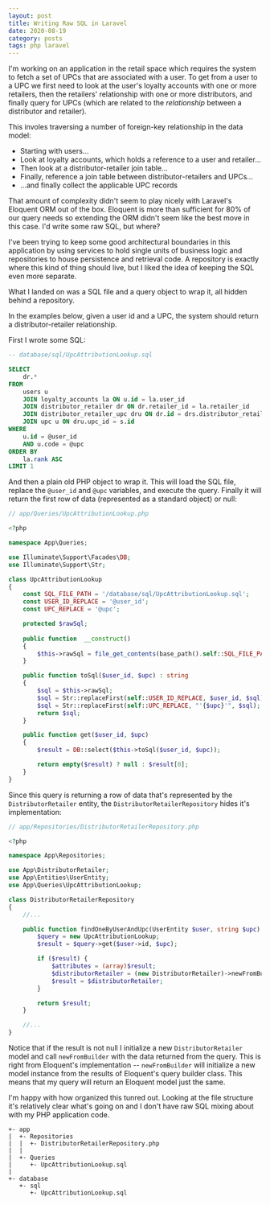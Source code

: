 ```yaml
---
layout: post
title: Writing Raw SQL in Laravel
date: 2020-08-19
category: posts
tags: php laravel
---
```


I'm working on an application in the retail space which requires the system to fetch a set of UPCs that are associated with a user. To get from a user to a UPC we first need to look at the user's loyalty accounts with one or more retailers, then the retailers' relationship with one or more distributors, and finally query for UPCs (which are related to the _relationship_ between a distributor and retailer).

This involes traversing a number of foreign-key relationship in the data model:
* Starting with users...
* Look at loyalty accounts, which holds a reference to a user and retailer...
* Then look at a distributor-retailer join table...
* Finally, reference a join table between distributor-retailers and UPCs...
* ...and finally collect the applicable UPC records

That amount of complexity didn't seem to play nicely with Laravel's Eloquent ORM out of the box. Eloquent is more than sufficient for 80% of our query needs so extending the ORM didn't seem like the best move in this case. I'd write some raw SQL, but where?

I've been trying to keep some good architectural boundaries in this application by using services to hold single units of business logic and repositories to house persistence and retrieval code. A repository is exactly where this kind of thing should live, but I liked the idea of keeping the SQL even more separate.  

What I landed on was a SQL file and a query object to wrap it, all hidden behind a repository.

In the examples below, given a user id and a UPC, the system should return a distributor-retailer relationship.

First I wrote some SQL:
```sql
-- database/sql/UpcAttributionLookup.sql

SELECT
    dr.*
FROM
    users u
    JOIN loyalty_accounts la ON u.id = la.user_id
    JOIN distributor_retailer dr ON dr.retailer_id = la.retailer_id
    JOIN distributor_retailer_upc dru ON dr.id = drs.distributor_retailer_id
    JOIN upc u ON dru.upc_id = s.id
WHERE
    u.id = @user_id
    AND u.code = @upc
ORDER BY
    la.rank ASC
LIMIT 1
```

And then a plain old PHP object to wrap it. This will load the SQL file, replace the `@user_id` and `@upc` variables, and execute the query. Finally it will return the first row of data (represented as a standard object) or null:
```php
// app/Queries/UpcAttributionLookup.php

<?php

namespace App\Queries;

use Illuminate\Support\Facades\DB;
use Illuminate\Support\Str;

class UpcAttributionLookup 
{
    const SQL_FILE_PATH = '/database/sql/UpcAttributionLookup.sql';
    const USER_ID_REPLACE = '@user_id';
    const UPC_REPLACE = '@upc';

    protected $rawSql;
    
    public function  __construct()
    {
        $this->rawSql = file_get_contents(base_path().self::SQL_FILE_PATH);
    }

    public function toSql($user_id, $upc) : string
    {
        $sql = $this->rawSql;
        $sql = Str::replaceFirst(self::USER_ID_REPLACE, $user_id, $sql);
        $sql = Str::replaceFirst(self::UPC_REPLACE, "'{$upc}'", $sql);
        return $sql;
    }

    public function get($user_id, $upc)
    {
        $result = DB::select($this->toSql($user_id, $upc));

        return empty($result) ? null : $result[0];
    }
}
```

Since this query is returning a row of data that's represented by the `DistributorRetailer` entity, the `DistributorRetailerRepository` hides it's implementation:
```php
// app/Repositories/DistributorRetailerRepository.php

<?php

namespace App\Repositories;

use App\DistributorRetailer;
use App\Entities\UserEntity;
use App\Queries\UpcAttributionLookup;

class DistributorRetailerRepository 
{
    //...

    public function findOneByUserAndUpc(UserEntity $user, string $upc) {
        $query = new UpcAttributionLookup;
        $result = $query->get($user->id, $upc);

        if ($result) {
            $attributes = (array)$result;
            $distributorRetailer = (new DistributorRetailer)->newFromBuilder($attributes);
            $result = $distributorRetailer;
        }

        return $result;
    }

    //...
}
```

Notice that if the result is not null I initialize a new `DistributorRetailer` model and call `newFromBuilder` with the data returned from the query. This is right from Eloquent's implementation -- `newFromBuilder` will initialize a new model instance from the results of Eloquent's query builder class.  This means that my query will return an Eloquent model just the same.

I'm happy with how organized this tunred out. Looking at the file structure it's relatively clear what's going on and I don't have raw SQL mixing about with my PHP application code.

```
+- app
|  +- Repositories 
|  |  +- DistributorRetailerRepository.php
|  |
|  +- Queries
|     +- UpcAttributionLookup.sql
|
+- database
   +- sql
      +- UpcAttributionLookup.sql
```




